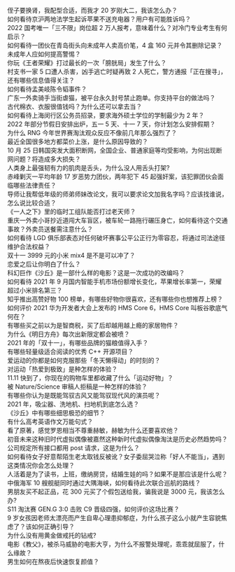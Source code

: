 侄子要换肾，我配型合适，而我才 20 岁刚大二，我该怎么办？  
如何看待京沪两地法学生起诉苹果不送充电器？用户有可能胜诉吗？  
2022 国考唯一「三不限」岗位超 2 万人报考，意味着什么？对冷门专业考生有何启示？  
如何看待一团伙在青岛街头向未成年人卖高价笔，4 盒 160 元并令其删除记录？未成年人应如何提高警惕？  
你玩《王者荣耀》打过最长的一次「膀胱局」发生了什么？  
村支书一家 5 口遭人杀害，凶手逃亡时疑再致 2 人死亡，警方通报「正在搜寻」，还有哪些信息值得关注？  
如何看待孟美岐陈令韬事件？  
广东一外卖骑手当街虐猫，被平台永久封号禁止跑单。你支持平台的做法吗？  
古代棉衣、衣服很值钱吗？为什么还可以拿去当？  
如何看待上海闵行区公务员招录，要求海外硕士学位的学制最少为 2 年？  
2022 年部分节假日安排出炉，五一 5 天、十一 7 天，你计划怎么安排假期？  
为什么 RNG 今年世界赛淘汰观众反应不像前几年那么强烈了？  
最近全国很多地方都菜价上涨，是什么原因导致的？  
10 月 25 日韩国突发大面积断网，全国企业、普通家庭等均受影响，为何出现断网问题？将造成多大损失？  
人类身上最强韧有力的肌肉是舌头，为什么没人用舌头打架?  
赤峰剿灭一平均年龄 17 岁恶势力团伙，两年犯下 45 起强奸案，该犯罪团伙会面临哪些法律责任？  
导师让我帮低年级的师弟师妹改论文，我可以要求论文加我名字吗？应该找谁说，怎么说比较合适？  
《一人之下》里的临时工组队能否打过老天师？  
重庆一外卖小哥抄近道闯大车盲区，被车轮一路拖行碾压身亡，如何看待这个交通事故？外卖员送餐需注意什么？  
如何看待 LGD 俱乐部表态对任何破坏赛事公平公正行为零容忍，将通过司法途径维护合法权益？  
双十一 3999 元的小米 mix4 是不是可以冲了？  
恋爱之后让你明白了什么？  
科幻巨作《沙丘》是一部什么样的电影？这是一次成功的改编吗？  
如何看待 2021 年 9 月国内智能手机市场份额增长变化，苹果增长率第一，荣耀超过小米排名第三？  
知乎推出高赞好物 100 榜单，有哪些好物你很喜欢，还有哪些你也想推荐上榜？  
如何评价 2021 华为开发者大会上发布的 HMS Core 6，HMS Core 叫板谷歌底气何在？  
有哪些买之前以为是智商税，买了后却越用越上瘾的家居物件？  
为什么《明日方舟》每次出新限定都会被喷？  
2021 年的「双十一」，有哪些品牌的猫粮值得入手？  
有哪些轻量级适合阅读的优秀 C++ 开源项目？  
爱运动的你都是如何克服那些「冬天懒得动」的时刻的？  
对运动「热爱到极致」是种怎样的体验？  
11.11 快到了，你现在的购物车里都收藏了什么「运动好物」？  
被 Nature/Science 审稿人拒稿是一种怎样的体验？  
有哪些你认为是既能驾驭古风又能驾驭现代风的演员呢？  
2021 年，吸尘器、洗地机、扫地机到底怎么选？  
《沙丘》中有哪些细思极恐的细节？  
有什么高考英语作文万能句式？  
看了原著，感觉罗恩相当不尊重赫敏，赫敏为什么还要喜欢他？  
初音未来这种旧时代虚拟偶像被嘉然这种新时代虚拟偶像淘汰是历史必然趋势吗？  
公司规定所有接口都用 post 请求，这是为什么？  
如何看待女子好意帮陌生老太取钱反被讹？女子委屈哭泣称「好人不能当」，遇到这类情况你会怎么处理？  
人活着是为了读书，上班，缴纳房贷，结婚生娃的吗？如果不是那应该是什么呢？  
中俄海军 10 艘舰艇同时通过大隅海峡，如何看待此次联合巡航的路线？  
男朋友买不起正品，花 300 元买了个假包送给我，骗我说是 3000 元，我该怎么办?  
S11 淘汰赛 GEN.G 3:0 击败 C9 晋级四强，如何评价这场比赛？  
9 岁女孩因老师太漂亮而产生自卑心理患抑郁症，为什么孩子这么小就产生容貌焦虑了？该如何正确引导？  
为什么没有用黄金做戒托的钻戒?  
电影《教父》，被杀马威胁的电影大亨，为什么不报警处理呢，乖乖就屈服了，什么缘故？  
男生如何在熬夜后快速恢复颜值？  
